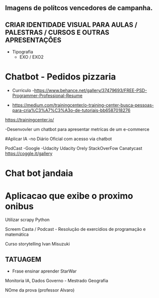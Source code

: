 

## Imagens de polítcos vencedores de campanha.

## CRIAR IDENTIDADE VISUAL PARA AULAS / PALESTRAS / CURSOS E OUTRAS APRESENTAÇÔES

- Tipografia
    - EXO / EXO2
    


# Chatbot - Pedidos pizzaria
* Curriculo -https://www.behance.net/gallery/37479693/FREE-PSD-Programmer-Professional-Resume
- https://medium.com/trainingcenter/o-training-center-busca-pessoas-para-cria%C3%A7%C3%A3o-de-tutoriais-bb6587018276

https://trainingcenter.io/

-Desenvovler um chatbot para apresentar metrícas de um e-commerce

#Aplicar IA
-no Diário Oficial com acesso via chatbot

PodCast
-Google
-Udacity
Udacity
Orely
StackOverFow
Canatycast
https://coggle.it/gallery

# Chat bot jandaia
# Aplicacao que exibe o proximo onibus
Utilizar scrapy Python


Screem Casta / Podcast - Resolução de exercídios de programação e matemática

Curso storytelling Ivan Misuzuki

## TATUAGEM

- Frase ensinar aprender StarWar

Monitoria IA, Dados Governo - Mestrado Geografia

NOme da prova (professor Alvaro)